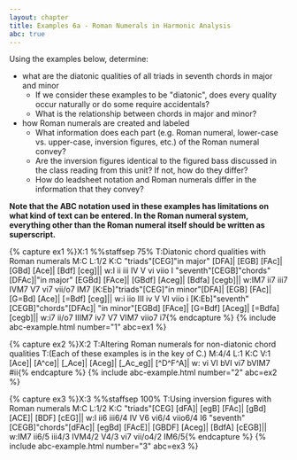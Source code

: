 ```yaml
---
layout: chapter
title: Examples 6a - Roman Numerals in Harmonic Analysis
abc: true
---
```



Using the examples below, determine:
- what are the diatonic qualities of all triads in seventh chords in major and minor
  - If we consider these examples to be "diatonic", does every quality occur naturally or do some require accidentals?
  - What is the relationship between chords in major and minor?
- how Roman numerals are created and labeled
  - What information does each part  (e.g. Roman numeral, lower-case vs. upper-case, inversion figures, etc.) of the Roman numeral convey?
  - Are the inversion figures identical to the figured bass discussed in the class reading from this unit? If not, how do they differ?
  - How do leadsheet notation and Roman numerals differ in the information that they convey?


**Note that the ABC notation used in these examples has limitations on what kind of text can be entered. In the Roman numeral system, everything other than the Roman numeral itself should be written as superscript.**

{% capture ex1 %}X:1
%%staffsep 75%
T:Diatonic chord qualities with Roman numerals
M:C
L:1/2
K:C
"triads"[CEG]"in major" [DFA]| [EGB] [FAc]| [GBd] [Ace]| [Bdf] [ceg]||
w:I ii iii IV V vi viio I
"seventh"[CEGB]"chords"[DFAc]|"in major" [EGBd] [FAce]| [GBdf] [Aceg]| [Bdfa] [cegb]||
w:IM7 ii7 iii7 IVM7 V7 vi7 vii\/o7 IM7
[K:Eb]"triads"[CEG]"in minor"[DFA]| [EGB] [FAc]| [G=Bd] [Ace]| [=Bdf] [ceg]||
w:i iio III iv V VI viio i
[K:Eb]"seventh"[CEGB]"chords"[DFAc]| "in minor"[EGBd] [FAce]| [G=Bdf] [Aceg]| [=Bdfa] [cegb]||
w:i7 ii\/o7 IIIM7 iv7 V7 VIM7 viio7 i7{% endcapture %}
{% include abc-example.html number="1" abc=ex1 %}

{% capture ex2 %}X:2
T:Altering Roman numerals for non-diatonic chord qualities
T:(Each of these examples is in the key of C.)
M:4/4
L:1
K:C
V:1
[Ace]| [A^ce]| [_Ace]| [Aceg]| [_Ac_eg]| [^D^F^A]|
w:  vi VI bVI vi7 bVIM7 #ii{% endcapture %}
{% include abc-example.html number="2" abc=ex2 %}

{% capture ex3 %}X:3
%%staffsep 100%
T:Using inversion figures with Roman numerals
M:C
L:1/2
K:C
"triads"[CEG] [dFA]| [egB] [FAc]| [gBd] [ACE]| [BDF] [cEG]||
w:I ii6 iii6/4 IV V6 vi6/4 viio6/4 I6
"seventh"[CEGB]"chords"[dFAc]| [egBd] [FAcE]| [GBDF] [Aceg]| [BdfA] [cEGB]||
w:IM7 ii6/5 iii4/3 IVM4/2 V4/3 vi7 vii\/o4/2 IM6/5{% endcapture %}
{% include abc-example.html number="3" abc=ex3 %}